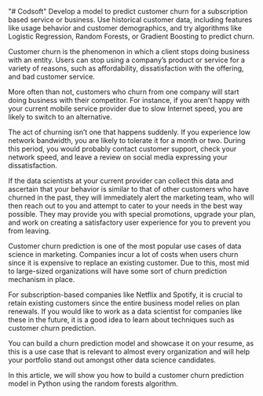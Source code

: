 "# Codsoft" 
Develop a model to predict customer churn for a subscription based service or business. Use historical customer data, including
features like usage behavior and customer demographics, and try
algorithms like Logistic Regression, Random Forests, or Gradient
Boosting to predict churn.

Customer churn is the phenomenon in which a client stops doing business with an entity. Users can stop using a company’s product or service for a variety of reasons, such as affordability, dissatisfaction with the offering, and bad customer service.

More often than not, customers who churn from one company will start doing business with their competitor. For instance, if you aren’t happy with your current mobile service provider due to slow Internet speed, you are likely to switch to an alternative.

The act of churning isn’t one that happens suddenly. If you experience low network bandwidth, you are likely to tolerate it for a month or two. During this period, you would probably contact customer support, check your network speed, and leave a review on social media expressing your dissatisfaction.

If the data scientists at your current provider can collect this data and ascertain that your behavior is similar to that of other customers who have churned in the past, they will immediately alert the marketing team, who will then reach out to you and attempt to cater to your needs in the best way possible. They may provide you with special promotions, upgrade your plan, and work on creating a satisfactory user experience for you to prevent you from leaving.

Customer churn prediction is one of the most popular use cases of data science in marketing. Companies incur a lot of costs when users churn since it is expensive to replace an existing customer. Due to this, most mid to large-sized organizations will have some sort of churn prediction mechanism in place.

For subscription-based companies like Netflix and Spotify, it is crucial to retain existing customers since the entire business model relies on plan renewals. If you would like to work as a data scientist for companies like these in the future, it is a good idea to learn about techniques such as customer churn prediction. 

You can build a churn prediction model and showcase it on your resume, as this is a use case that is relevant to almost every organization and will help your portfolio stand out amongst other data science candidates.

In this article, we will show you how to build a customer churn prediction model in Python using the random forests algorithm.



